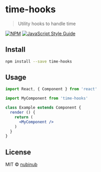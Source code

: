 # time-hooks

> Utility hooks to handle time

[![NPM](https://img.shields.io/npm/v/time-hooks.svg)](https://www.npmjs.com/package/time-hooks) [![JavaScript Style Guide](https://img.shields.io/badge/code_style-standard-brightgreen.svg)](https://standardjs.com)

## Install

```bash
npm install --save time-hooks
```

## Usage

```jsx
import React, { Component } from 'react'

import MyComponent from 'time-hooks'

class Example extends Component {
  render () {
    return (
      <MyComponent />
    )
  }
}
```

## License

MIT © [nubinub](https://github.com/nubinub)
